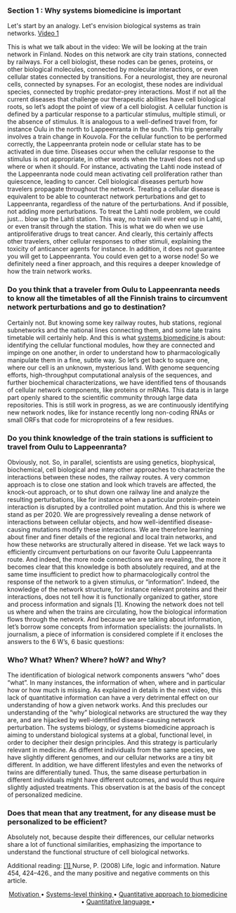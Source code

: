 ### Section 1 : Why systems biomedicine is important

Let's start by an analogy. Let's envision biological systems as train networks.
<a href="https://media.uef.fi/View.aspx?id=65542~5j~C5GUS5vAwm&code=AE~w3I4pTBhJssEXhcCUSUSVbKif7yPImJpIzQvy8bfG2hfrLxaKKMQ9lI67P&ax=7D~LSp9erM3CiCzTL"> Video 1 </a>

This is what we talk about in the video:
We will be looking at the train network in Finland. Nodes on this network are city train stations, connected by railways. For a cell biologist, these nodes can be genes, proteins, or other biological molecules, connected by molecular interactions, or even cellular states connected by transitions. For a neurologist, they are neuronal cells, connected by synapses. For an ecologist, these nodes are individual species, connected by trophic predator-prey interactions. 
Most if not all the current diseases that challenge our therapeutic abilities have cell biological roots, so let’s adopt the point of view of a cell biologist. A cellular function is defined by a particular response to a particular stimulus, multiple stimuli, or the absence of stimulus. It is analogous to a well-defined travel from, for instance Oulu in the north to Lappeenranta in the south. This trip generally involves a train change in Kouvola. For the cellular function to be performed correctly, the Lappeenranta protein node or cellular state has to be activated in due time. Diseases occur when the cellular response to the stimulus is not appropriate, in other words when the travel does not end up where or when it should. For instance, activating the Lahti node instead of the Lappeenranta node could mean activating cell proliferation rather than quiescence, leading to cancer. 
Cell biological diseases perturb how travelers propagate throughout the network. Treating a cellular disease is equivalent to be able to counteract network perturbations and get to Lappeenranta, regardless of the nature of the perturbations.  And if possible, not adding more perturbations. To treat the Lahti node problem, we could just… blow up the Lahti station. This way, no train will ever end up in Lahti, or even transit through the station. This is what we do when we use antiproliferative drugs to treat cancer. And clearly, this certainly affects other travelers, other cellular responses to other stimuli, explaining the toxicity of anticancer agents for instance. In addition, it does not guarantee you will get to Lappeenranta. You could even get to a worse node!
So we definitely need a finer approach, and this requires a deeper knowledge of how the train network works. 
### Do you think that a traveler from Oulu to Lappeenranta needs to know all the timetables of all the Finnish trains to circumvent network perturbations and go to destination?
Certainly not. But knowing some key railway routes, hub stations, regional subnetworks and the national lines connecting them, and some late trains timetable will certainly help. And this is what <a href="https://www.youtube.com/watch?time_continue=1&v=895O1RP7L6c&feature=emb_logo"> systems biomedicine </a>  is about: identifying the cellular functional modules, how they are connected and impinge on one another, in order to understand how to pharmacologically manipulate them in a fine, subtle way. 
So let’s get back to square one, where our cell is an unknown, mysterious land. With genome sequencing efforts, high-throughput computational analysis of the sequences, and further biochemical characterizations, we have identified tens of thousands of cellular network components, like proteins or mRNAs. This data is in large part openly shared to the scientific community through large data repositories. 
This is still work in progress, as we are continuously identifying new network nodes, like for instance recently long non-coding RNAs or small ORFs that code for microproteins of a few residues. 

### Do you think knowledge of the train stations is sufficient to travel from Oulu to Lappeenranta?
Obviously, not. So, in parallel, scientists are using genetics, biophysical, biochemical, cell biological and many other approaches to characterize the interactions between these nodes, the railway routes. A very common approach is to close one station and look which travels are affected, the knock-out approach, or to shut down one railway line and analyze the resulting perturbations, like for instance when a particular protein-protein interaction is disrupted by a controlled point mutation. 
And this is where we stand as per 2020. We are progressively revealing a dense network of interactions between cellular objects, and how well-identified disease-causing mutations modify these interactions. We are therefore learning about finer and finer details of the regional and local train networks, and how these networks are structurally altered in disease. 
Yet we lack ways to efficiently circumvent perturbations on our favorite Oulu Lappeenranta route. And indeed, the more node connections we are revealing, the more it becomes clear that this knowledge is both absolutely required, and at the same time insufficient to predict how to pharmacologically control the response of the network to a given stimulus, or “information”. Indeed, the knowledge of the network structure, for instance relevant proteins and their interactions, does not tell how it is functionally organized to gather, store and process information and signals [1]. Knowing the network does not tell us where and when the trains are circulating, how the biological information flows through the network. 
And because we are talking about information, let’s borrow some concepts from information specialists: the journalists. In journalism, a piece of information is considered complete if it encloses the answers to the 6 W’s, 6 basic questions: 
### Who? What? When? Where? hoW? and Why?  
The identification of biological network components answers “who” does “what”. In many instances, the information of when, where and in particular how or how much is missing. As explained in details in the next video, this lack of quantitative information can have a very detrimental effect on our understanding of how a given network works. And this precludes our understanding of the “why” biological networks are structured the way they are, and are hijacked by well-identified disease-causing network perturbation. The systems biology, or systems biomedicine approach is aiming to understand biological systems at a global, functional level, in order to decipher their design principles. 
And this strategy is particularly relevant in medicine. As different individuals from the same species, we have slightly different genomes, and our cellular networks are a tiny bit different. In addition, we have different lifestyles and even the networks of twins are differentially tuned. Thus, the same disease perturbation in different individuals might have different outcomes, and would thus require slightly adjusted treatments. This observation is at the basis of the concept of personalized medicine.

### Does that mean that any treatment, for any disease must be personalized to be efficient?
Absolutely not, because despite their differences, our cellular networks share a lot of functional similarities, emphasizing the importance to understand the functional structure of cell biological networks. 

Additional reading: 
<a href="https://doi.org/10.1038/454424a"> [1] </a> Nurse, P. (2008) Life, logic and information. Nature 454, 424–426., and the many positive and negative comments on this article.

<p align="center">
  <a href="./assets/p1.md">   Motivation    </a> •
  <a href="./assets/p2.md">   Systems-level thinking   </a> •
  <a href="./assets/p3.md">   Quantitative approach to biomedicine    </a> •
  <a href="./assets/p4.md">   Quantitative language    </a> •
</p>

